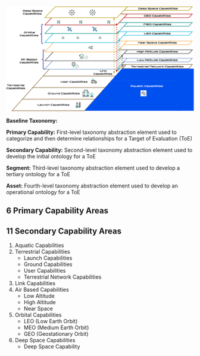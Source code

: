 ![Reference Architecture](ra.png)

**Baseline Taxonomy:**

**Primary Capability:** First-level taxonomy abstraction element used to categorize and then determine relationships for a Target of Evaluation (ToE)  

**Secondary Capability:** Second-level taxonomy abstraction element used to develop the initial ontology for a ToE  

**Segment:** Third-level taxonomy abstraction element used to develop a tertiary ontology for a ToE  

**Asset:** Fourth-level taxonomy abstraction element used to develop an operational ontology for a ToE  


## 6 Primary Capability Areas
## 11 Secondary Capability Areas

1. Aquatic Capabilities
2. Terrestrial Capabilities
   - Launch Capabilities
   - Ground Capabilities
   - User Capabilities
   - Terrestrial Network Capabilities
3. Link Capabilities
4. Air Based Capabilities
   - Low Altitude
   - High Altitude
   - Near Space
5. Orbital Capabilities
   - LEO (Low Earth Orbit)
   - MEO (Medium Earth Orbit)
   - GEO (Geostationary Orbit)
6. Deep Space Capabilities
   - Deep Space Capability
